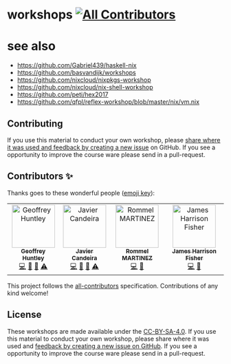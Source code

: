 # workshops [![All Contributors](https://img.shields.io/badge/all_contributors-4-orange.svg?style=flat-square)](#contributors)


# see also

- https://github.com/Gabriel439/haskell-nix
- https://github.com/basvandijk/workshops
- https://github.com/nixcloud/nixpkgs-workshop
- https://github.com/nixcloud/nix-shell-workshop
- https://github.com/peti/hex2017
- https://github.com/qfpl/reflex-workshop/blob/master/nix/vm.nix

## Contributing

If you use this material to conduct your own workshop, please [share where it was used and feedback by creating a new issue][share-feedback] on GitHub. If you see a opportunity to improve the course ware please send in a pull-request.

## Contributors ✨

Thanks goes to these wonderful people ([emoji key](https://allcontributors.org/docs/en/emoji-key)):

<!-- ALL-CONTRIBUTORS-LIST:START - Do not remove or modify this section -->
<!-- prettier-ignore -->
<table>
  <tr>
    <td align="center"><a href="https://www.ghuntley.com/now"><img src="https://avatars0.githubusercontent.com/u/127353?v=4" width="100px;" alt="Geoffrey Huntley"/><br /><sub><b>Geoffrey Huntley</b></sub></a><br /><a href="https://github.com/ghuntley/workshops/commits?author=ghuntley" title="Code">💻</a> <a href="https://github.com/ghuntley/workshops/commits?author=ghuntley" title="Documentation">📖</a> <a href="#talk-ghuntley" title="Talks">📢</a> <a href="https://github.com/ghuntley/workshops/commits?author=ghuntley" title="Tests">⚠️</a></td>
    <td align="center"><a href="http://hiperactivo.com/"><img src="https://avatars1.githubusercontent.com/u/91694?v=4" width="100px;" alt="Javier Candeira"/><br /><sub><b>Javier Candeira</b></sub></a><br /><a href="https://github.com/ghuntley/workshops/commits?author=candeira" title="Code">💻</a> <a href="https://github.com/ghuntley/workshops/commits?author=candeira" title="Documentation">📖</a> <a href="#talk-candeira" title="Talks">📢</a> <a href="https://github.com/ghuntley/workshops/commits?author=candeira" title="Tests">⚠️</a></td>
    <td align="center"><a href="https://ebzzry.io"><img src="https://avatars3.githubusercontent.com/u/7875?v=4" width="100px;" alt="Rommel MARTINEZ"/><br /><sub><b>Rommel MARTINEZ</b></sub></a><br /><a href="https://github.com/ghuntley/workshops/commits?author=ebzzry" title="Code">💻</a> <a href="https://github.com/ghuntley/workshops/commits?author=ebzzry" title="Documentation">📖</a></td>
    <td align="center"><a href="https://jameshfisher.com"><img src="https://avatars2.githubusercontent.com/u/166966?v=4" width="100px;" alt="James Harrison Fisher"/><br /><sub><b>James Harrison Fisher</b></sub></a><br /><a href="https://github.com/ghuntley/workshops/commits?author=jameshfisher" title="Code">💻</a> <a href="https://github.com/ghuntley/workshops/commits?author=jameshfisher" title="Documentation">📖</a></td>
  </tr>
</table>

<!-- ALL-CONTRIBUTORS-LIST:END -->

This project follows the [all-contributors](https://github.com/all-contributors/all-contributors) specification. Contributions of any kind welcome!

## License

These workshops are made available under the [CC-BY-SA-4.0][license]. If you use this material to conduct your own workshop, please share where it was used and [feedback by creating a new issue on GitHub][share-feedback]. If you see a opportunity to improve the course ware please send in a pull-request.

<!-- in-line links -->
[license]: LICENSE.md
[share-feedback]: https://github.com/ghuntley/workshops/issues/new?labels=feedback%2C+untriaged&template=feedback.md

